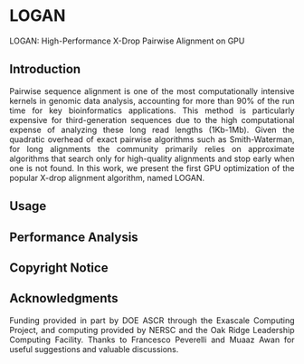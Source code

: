 # LOGAN

LOGAN: High-Performance X-Drop Pairwise Alignment on GPU

## Introduction
<p align="justify">
Pairwise sequence alignment is one of the most computationally intensive kernels in genomic data analysis, accounting for more than 90% of the run time for key bioinformatics applications. This method is particularly expensive for third-generation sequences due to the high computational expense of analyzing these long read lengths (1Kb-1Mb). Given the quadratic overhead of exact pairwise algorithms such as Smith-Waterman, for long alignments the community primarily relies on approximate algorithms that search only for high-quality alignments and stop early when one is not found. In this work, we present the first GPU optimization of the popular X-drop alignment algorithm, named LOGAN.
</p>

## Usage

## Performance Analysis

## Copyright Notice

## Acknowledgments
<p align="justify">
Funding provided in part by DOE ASCR through the Exascale Computing Project, and computing provided by NERSC and the Oak Ridge Leadership Computing Facility. Thanks to Francesco Peverelli and Muaaz Awan for useful suggestions and valuable discussions.
</p>
